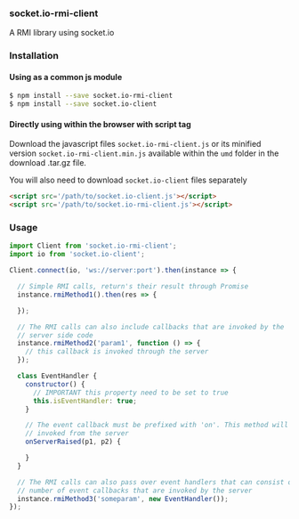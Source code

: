 ### socket.io-rmi-client
A RMI library using socket.io

### Installation
#### Using as a common js module
```bash
$ npm install --save socket.io-rmi-client
$ npm install --save socket.io-client
```

#### Directly using within the browser with script tag
Download the javascript files `socket.io-rmi-client.js` or its minified version `socket.io-rmi-client.min.js` available within the `umd` folder
in the download .tar.gz file.

You will also need to download `socket.io-client` files separately

```html
<script src='/path/to/socket.io-client.js'></script>
<script src='/path/to/socket.io-rmi-client.js'></script>
```

### Usage
```javascript
import Client from 'socket.io-rmi-client';
import io from 'socket.io-client';

Client.connect(io, 'ws://server:port').then(instance => {

  // Simple RMI calls, return's their result through Promise
  instance.rmiMethod1().then(res => {

  });

  // The RMI calls can also include callbacks that are invoked by the
  // server side code
  instance.rmiMethod2('param1', function () => {
    // this callback is invoked through the server
  });

  class EventHandler {
    constructor() {
      // IMPORTANT this property need to be set to true
      this.isEventHandler: true;
    }

    // The event callback must be prefixed with 'on'. This method will be
    // invoked from the server
    onServerRaised(p1, p2) {

    }
  }

  // The RMI calls can also pass over event handlers that can consist of a
  // number of event callbacks that are invoked by the server
  instance.rmiMethod3('someparam', new EventHandler());
});


```
